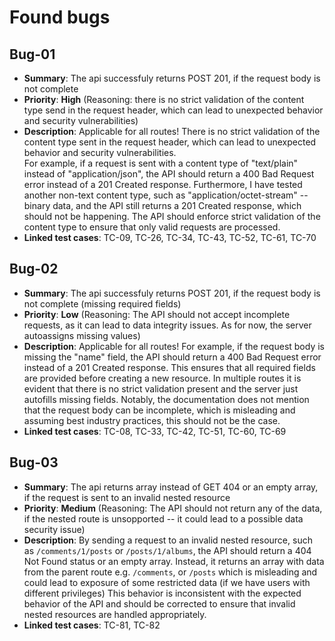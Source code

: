 # Found bugs

## Bug-01 
- **Summary**: The api successfuly returns POST 201, if the request body is not complete 
- **Priority**: **High** (Reasoning: there is no strict validation of the content type send in the request header, which can lead to unexpected behavior and security vulnerabilities)
- **Description**: Applicable for all routes! There is no strict validation of the content type sent in the request header, which can lead to unexpected behavior and security vulnerabilities. 		
 For example, if a request is sent with a content type of "text/plain" instead of "application/json", the API should return a 400 Bad Request error instead of a 201 Created response. 
 Furthermore, I have tested another non-text content type, such as "application/octet-stream" -- binary data, and the API still returns a 201 Created response, which should not be happening. 
 The API should enforce strict validation of the content type to ensure that only valid requests are processed.
- **Linked test cases**: TC-09, TC-26, TC-34, TC-43, TC-52, TC-61, TC-70

## Bug-02 
- **Summary**: The api successfuly returns POST 201, if the request body is not complete (missing required fields) 
- **Priority**: **Low** (Reasoning: The API should not accept incomplete requests, as it can lead to data integrity issues. As for now, the server autoassigns missing values)
- **Description**: Applicable for all routes! For example, if the request body is missing the "name" field, the API should return a 400 Bad Request error instead of a 201 Created response. 
 This ensures that all required fields are provided before creating a new resource. In multiple routes it is evident that there is no strict validation present and the server just autofills missing fields. 
 Notably, the documentation does not mention that the request body can be incomplete, which is misleading and assuming best industry practices, this should not be the case.
- **Linked test cases**: TC-08, TC-33, TC-42, TC-51, TC-60, TC-69

## Bug-03 
- **Summary**: The api returns array instead of GET 404 or an empty array, if the request is sent to an invalid nested resource 
- **Priority**: **Medium** (Reasoning: The API should not return any of the data, if the nested route is unsopported -- it could lead to a possible data security issue)
- **Description**: By sending a request to an invalid nested resource, such as `/comments/1/posts` or `/posts/1/albums`, the API should return a 404 Not Found status or an empty array. 
 Instead, it returns an array with data from the parent route e.g. `/comments`, or `/posts` which is misleading and could lead to exposure of some restricted data (if we have users with different privileges)
 This behavior is inconsistent with the expected behavior of the API and should be corrected to ensure that invalid nested resources are handled appropriately.
- **Linked test cases**: TC-81, TC-82